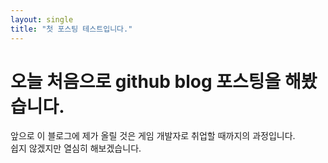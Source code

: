 ```yaml
---
layout: single
title: "첫 포스팅 테스트입니다."
---
```


# 오늘 처음으로 github blog 포스팅을 해봤습니다.

앞으로 이 블로그에 제가 올릴 것은 게임 개발자로 취업할 때까지의 과정입니다.  
쉽지 않겠지만 열심히 해보겠습니다.
